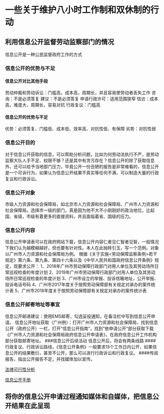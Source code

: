 # 一些关于维护八小时工作制和双休制的行动





## 利用信息公开监督劳动监察部门的情况

信息公开是一种公民监督政府工作的方式

### 信息公开的优势与不足
#### 信息公开对比其他手段
劳动仲裁和劳动诉讼：门槛高，成本高，周期长，并且容易使劳动者丢失工作
咨询：不是必须答复
建议：不是必须答复
申请行政许可：适用范围狭窄
信访：成本高，难度大，周期长，容易对抗
行政复议：门槛高
#### 信息公开的优势与不足
优势：必须答复、门槛低、成本低、效率高、对抗性低、有保障
劣势：对抗性弱

### 信息公开目的
对于信息公开获取的信息，可以帮助分析问题，比如为何劳动法执行不严，是劳动监察大队人手不足、权限不够？还是其中有贪污存在？信息公开的除了获取信息外，还可以给予当地部门压力，毕竟公开一份丑陋的报告是非常难看的，信息公开是一个可诉行为，如果认为信息公开结果不真实等任何不满，可以制造大量的行政复议和行政诉讼。
### 信息公开对象
市级人力资源和社会保障局，如北京市人力资源和社会保障局、广州市人力资源和社会保障局。选择市一级的部门，真是因为他不大不小刚刚好的政治地位，比起国、省级，市级有着更多的直接资料，并且面临着省、国级的压力。
### 信息公开内容
信息公开申请表可以在政府网站下载，信息公开内容仁者见仁智者见智，一般情况下我们认为越模糊越好，但也要有针对性。本人在此抛砖引玉，写一个范例。对象以广州市人力资源和社会保障局为例。
根据《关于实施<劳动保障监察条例>若干规定》第六条、第九条、第四十六条以及《中华人民共和国政府信息公开条例》规定，现要求公开：
1、2018年广州市劳动保障行政部门对用人单位及其劳动场所日常巡视检查的年度计划
2、2019年广州市劳动保障行政部门对用人单位及其劳动场所日常巡视检查的年度计划
3、广州市设立的举报、投诉信箱地址，公开举报、投诉电话号码
4、广州市2017年度关于按照劳动保障部有关规定对承办的案件统计表
5、广州市2018年度关于按照劳动保障部有关规定对承办的案件统计表
### 信息公开邮寄地址等事宜
信息公开邮递建议：使用EMS邮寄，勾选妥投通知，在备注栏中写到信息公开申请。
信息公开地址获取（广州例）：打开广州市人力资源和社会保障局，找到信息公开（政府公开）一栏，打开“信息公开指南“，找到”依申请公开“部分获取下载《广州市人力资源和社会保障局政府信息公开申请表》，在政府信息公开工作机构部分获取邮寄地址。
###信息公开后续活动
信息公开后，将会有两条线路
####行政复议、行政诉讼路线，《信息公开条例》一般要求15个工作日内公开，如果信息公开的结果敷衍，甚至不公开，那么可以进行行政诉讼和行政复议。
####传阅报告，指出公开报告不足，并找媒体加以宣传。



[法律可行性分析](Legal-feasibility-analysis.md)

[信息公开手册](https://github.com/mdrights/mirror-CN/blob/master/%E6%89%8B%E5%86%8C%E5%92%8C%E6%8C%87%E5%8D%97/%E6%94%BF%E5%BA%9C%E4%BF%A1%E6%81%AF%E5%85%AC%E5%BC%80%E7%94%B3%E8%AF%B7%E6%89%8B%E5%86%8C.pdf)


## 将你的信息公开申请过程通知媒体和自媒体，把信息公开结果在此呈现

